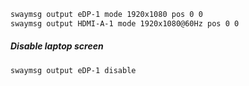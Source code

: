 ```bash
swaymsg output eDP-1 mode 1920x1080 pos 0 0
swaymsg output HDMI-A-1 mode 1920x1080@60Hz pos 0 0
```

##### Disable laptop screen
```bash
swaymsg output eDP-1 disable
```